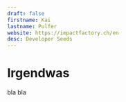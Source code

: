 ```yaml
---
draft: false
firstname: Kai
lastname: Pulfer
website: https://impactfactory.ch/en
desc: Developer Seeds
---
```


# Irgendwas

bla bla
